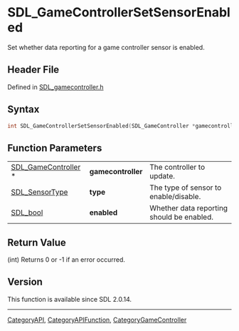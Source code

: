 # SDL_GameControllerSetSensorEnabled

Set whether data reporting for a game controller sensor is enabled.

## Header File

Defined in [SDL_gamecontroller.h](https://github.com/libsdl-org/SDL/blob/SDL2/include/SDL_gamecontroller.h)

## Syntax

```c
int SDL_GameControllerSetSensorEnabled(SDL_GameController *gamecontroller, SDL_SensorType type, SDL_bool enabled);
```

## Function Parameters

|                                            |                    |                                           |
| ------------------------------------------ | ------------------ | ----------------------------------------- |
| [SDL_GameController](SDL_GameController) * | **gamecontroller** | The controller to update.                 |
| [SDL_SensorType](SDL_SensorType)           | **type**           | The type of sensor to enable/disable.     |
| [SDL_bool](SDL_bool)                       | **enabled**        | Whether data reporting should be enabled. |

## Return Value

(int) Returns 0 or -1 if an error occurred.

## Version

This function is available since SDL 2.0.14.

----
[CategoryAPI](CategoryAPI), [CategoryAPIFunction](CategoryAPIFunction), [CategoryGameController](CategoryGameController)

